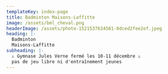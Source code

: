 ```yaml
---
templateKey: index-page
title: Badminton Maisons-Laffitte
image: /assets/bml_cheval.png
headerImage: /assets/photo-1521537634581-0dced2fee2ef.jpeg
heading: |-
  Badminton
  Maisons-Laffitte
subheading: |-
  ⚠️ Gymnase Jules Verne fermé les 10-11 décembre ⚠️
  pas de jeu libre ni d'entraînement jeunes
---
```

